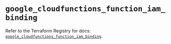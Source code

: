 # `google_cloudfunctions_function_iam_binding`

Refer to the Terraform Registry for docs: [`google_cloudfunctions_function_iam_binding`](https://registry.terraform.io/providers/hashicorp/google-beta/5.29.0/docs/resources/google_cloudfunctions_function_iam_binding).
